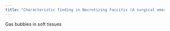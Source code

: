 ```yaml
---
title: "Characteristic finding in Necrotizing Faccitis (A surgical emergency by the way)?"
---
```

Gas bubbles in soft tissues

